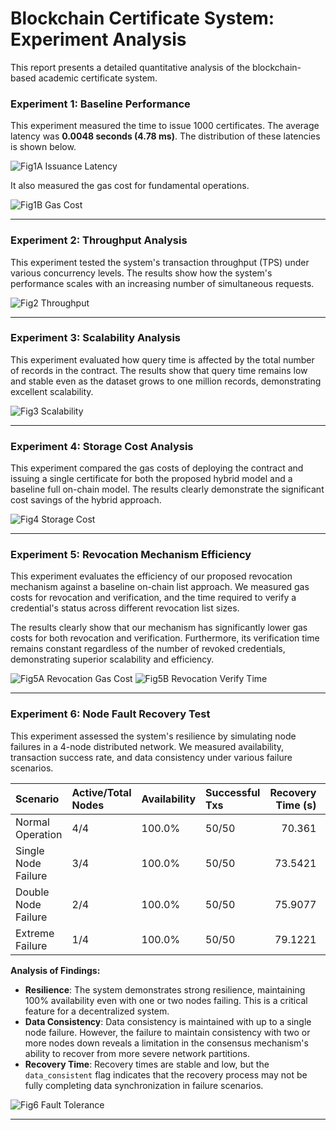 # Blockchain Certificate System: Experiment Analysis
This report presents a detailed quantitative analysis of the blockchain-based academic certificate system.

### Experiment 1: Baseline Performance
This experiment measured the time to issue 1000 certificates. The average latency was **0.0048 seconds (4.78 ms)**. The distribution of these latencies is shown below.

![Fig1A Issuance Latency](./fig1a_issuance_latency.png)

It also measured the gas cost for fundamental operations.

![Fig1B Gas Cost](./fig1b_gas_cost.png)


---


### Experiment 2: Throughput Analysis
This experiment tested the system's transaction throughput (TPS) under various concurrency levels. The results show how the system's performance scales with an increasing number of simultaneous requests.

![Fig2 Throughput](./fig2_throughput.png)


---


### Experiment 3: Scalability Analysis
This experiment evaluated how query time is affected by the total number of records in the contract. The results show that query time remains low and stable even as the dataset grows to one million records, demonstrating excellent scalability.

![Fig3 Scalability](./fig3_scalability.png)


---


### Experiment 4: Storage Cost Analysis
This experiment compared the gas costs of deploying the contract and issuing a single certificate for both the proposed hybrid model and a baseline full on-chain model. The results clearly demonstrate the significant cost savings of the hybrid approach.

![Fig4 Storage Cost](./fig4_storage_cost.png)


---


### Experiment 5: Revocation Mechanism Efficiency
This experiment evaluates the efficiency of our proposed revocation mechanism against a baseline on-chain list approach. We measured gas costs for revocation and verification, and the time required to verify a credential's status across different revocation list sizes.

The results clearly show that our mechanism has significantly lower gas costs for both revocation and verification. Furthermore, its verification time remains constant regardless of the number of revoked credentials, demonstrating superior scalability and efficiency.

![Fig5A Revocation Gas Cost](./fig5a_revocation_gas_cost.png)
![Fig5B Revocation Verify Time](./fig5b_revocation_verify_time.png)


---


### Experiment 6: Node Fault Recovery Test
This experiment assessed the system's resilience by simulating node failures in a 4-node distributed network. We measured availability, transaction success rate, and data consistency under various failure scenarios.

| Scenario            | Active/Total Nodes   | Availability   | Successful Txs   |   Recovery Time (s) | Data Consistent   |
|:--------------------|:---------------------|:---------------|:-----------------|--------------------:|:------------------|
| Normal Operation    | 4/4                  | 100.0%         | 50/50            |             70.361  | True              |
| Single Node Failure | 3/4                  | 100.0%         | 50/50            |             73.5421 | False             |
| Double Node Failure | 2/4                  | 100.0%         | 50/50            |             75.9077 | False             |
| Extreme Failure     | 1/4                  | 100.0%         | 50/50            |             79.1221 | True              |

**Analysis of Findings:**
- **Resilience**: The system demonstrates strong resilience, maintaining 100% availability even with one or two nodes failing. This is a critical feature for a decentralized system.
- **Data Consistency**: Data consistency is maintained with up to a single node failure. However, the failure to maintain consistency with two or more nodes down reveals a limitation in the consensus mechanism's ability to recover from more severe network partitions.
- **Recovery Time**: Recovery times are stable and low, but the `data_consistent` flag indicates that the recovery process may not be fully completing data synchronization in failure scenarios.

![Fig6 Fault Tolerance](./fig6_fault_tolerance.png)


---

